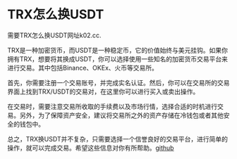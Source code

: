 # TRX怎么换USDT

需要TRX怎么换USDT网址k02.cc. 

TRX是一种加密货币，而USDT是一种稳定币，它的价值始终与美元挂钩。如果你拥有TRX，想要将其换成USDT，你可以选择使用一些知名的加密货币交易平台来进行交易。其中包括Binance、OKEx、火币等交易所。 

首先，你需要注册一个交易账号，并完成实名认证。然后，你可以在交易所的交易界面上找到TRX/USDT的交易对，在这里你可以进行买入或卖出操作。 

在交易时，需要注意交易所收取的手续费以及市场行情，选择合适的时机进行交易。另外，为了保障资产安全，建议将交易所之外的资产存储在冷钱包或者其他安全的钱包中。 

总之，TRX换USDT并不复杂，只需要选择一个信誉良好的交易平台，进行简单的操作，就可以完成交易。希望这些信息对你有所帮助。[github](https://github.com)